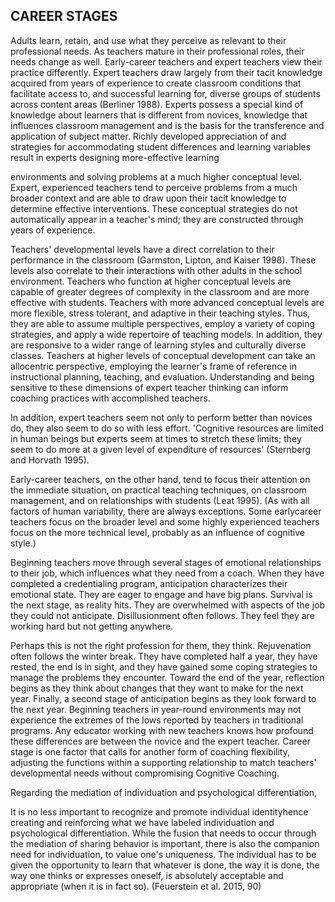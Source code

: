 ## CAREER STAGES

Adults learn, retain, and use what they perceive as relevant to their professional needs. As teachers mature in their professional roles, their needs change as well. Early-career teachers and expert teachers view their practice differently. Expert teachers draw largely from their tacit knowledge acquired from years of experience to create classroom conditions that facilitate access to, and successful learning for, diverse groups of students across content areas (Berliner 1988). Experts possess a special kind of knowledge about learners that is different from novices, knowledge that influences classroom management and is the basis for the transference and application of subject matter. Richly developed appreciation of and strategies for accommodating student differences and learning variables result in experts designing more-effective learning

environments and solving problems at a much higher conceptual level. Expert, experienced teachers tend to perceive problems from a much broader context and are able to draw upon their tacit knowledge to determine effective interventions. These conceptual strategies do not automatically appear in a teacher's mind; they are constructed through years of experience.

Teachers' developmental levels have a direct correlation to their performance in the classroom (Garmston, Lipton, and Kaiser 1998). These levels also correlate to their interactions with other adults in the school environment. Teachers who function at higher conceptual levels are capable of greater degrees of complexity in the classroom and are more effective with students. Teachers with more advanced conceptual levels are more flexible, stress tolerant, and adaptive in their teaching styles. Thus, they are able to assume multiple perspectives, employ a variety of coping strategies, and apply a wide repertoire of teaching models. In addition, they are responsive to a wider range of learning styles and culturally diverse classes. Teachers at higher levels of conceptual development can take an allocentric perspective, employing the learner's frame of reference in instructional planning, teaching, and evaluation. Understanding and being sensitive to these dimensions of expert teacher thinking can inform coaching practices with accomplished teachers.

In addition, expert teachers seem not only to perform better than novices do, they also seem to do so with less effort. 'Cognitive resources are limited in human beings but experts seem at times to stretch these limits; they seem to do more at a given level of expenditure of resources' (Sternberg and Horvath 1995).

Early-career teachers, on the other hand, tend to focus their attention on the immediate situation, on practical teaching techniques, on classroom management, and on relationships with students (Leat 1995). (As with all factors of human variability, there are always exceptions. Some earlycareer teachers focus on the broader level and some highly experienced teachers focus on the more technical level, probably as an influence of cognitive style.)

Beginning teachers move through several stages of emotional relationships to their job, which influences what they need from a coach. When they have completed a credentialing program, anticipation characterizes their emotional state. They are eager to engage and have big plans. Survival is the next stage, as reality hits. They are overwhelmed with aspects of the job they could not anticipate. Disillusionment often follows. They feel they are working hard but not getting anywhere.

Perhaps this is not the right profession for them, they think. Rejuvenation often follows the winter break. They have completed half a year, they have rested, the end is in sight, and they have gained some coping strategies to manage the problems they encounter. Toward the end of the year, reflection begins as they think about changes that they want to make for the next year. Finally, a second stage of anticipation begins as they look forward to the next year. Beginning teachers in year-round environments may not experience the extremes of the lows reported by teachers in traditional programs. Any educator working with new teachers knows how profound these differences are between the novice and the expert teacher. Career stage is one factor that calls for another form of coaching flexibility, adjusting the functions within a supporting relationship to match teachers' developmental needs without compromising Cognitive Coaching.

Regarding the mediation of individuation and psychological differentiation,

It is no less important to recognize and promote individual identityhence creating and reinforcing what we have labeled individuation and psychological differentiation. While the fusion that needs to occur through the mediation of sharing behavior is important, there is also the companion need for individuation, to value one's uniqueness. The individual has to be given the opportunity to learn that whatever is done, the way it is done, the way one thinks or expresses oneself, is absolutely acceptable and appropriate (when it is in fact so). (Feuerstein et al. 2015, 90)